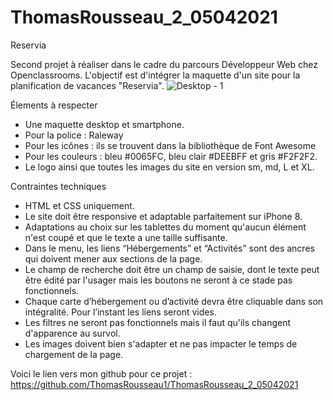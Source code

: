 # ThomasRousseau_2_05042021
Reservia 

Second projet à réaliser dans le cadre du parcours Développeur Web chez Openclassrooms. L'objectif est d'intégrer la maquette d'un site pour la planification de vacances "Reservia". 
![Desktop - 1](https://user-images.githubusercontent.com/81560990/116214643-30500800-a747-11eb-98c3-b0f87c958f0a.png)

Élements à respecter 

- Une maquette desktop et smartphone. 
- Pour la police : Raleway 
- Pour les icônes : ils se trouvent dans la bibliothèque de Font Awesome 
- Pour les couleurs : bleu #0065FC, bleu clair #DEEBFF  et gris #F2F2F2.
- Le logo ainsi que toutes les images du site en version sm, md, L et XL.
 

Contraintes techniques

- HTML et CSS uniquement.
- Le site doit être responsive et adaptable parfaitement sur iPhone 8.
- Adaptations au choix sur les tablettes du moment qu'aucun élément n'est coupé et que le texte a une taille suffisante. 
- Dans le menu, les liens “Hébergements” et “Activités” sont des ancres qui doivent mener aux sections de la page.
- Le champ de recherche doit être un champ de saisie, dont le texte peut être édité par l'usager mais les boutons ne seront à ce stade pas fonctionnels.
- Chaque carte d’hébergement ou d’activité devra être cliquable dans son intégralité. Pour l’instant les liens seront vides.
- Les filtres ne seront pas fonctionnels mais il faut qu'ils changent d'apparence au survol.
- Les images doivent bien s'adapter et ne pas impacter le temps de chargement de la page. 



Voici le lien vers mon github pour ce projet : https://github.com/ThomasRousseau1/ThomasRousseau_2_05042021  
